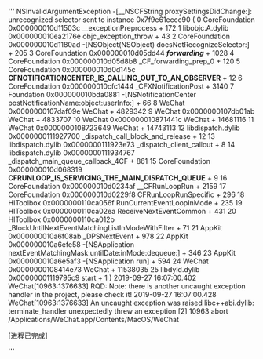 '''
NSInvalidArgumentException -[__NSCFString proxySettingsDidChange:]: unrecognized selector sent to instance 0x7f9e61eccc90 
 (
	0   CoreFoundation                      0x000000010d11503c __exceptionPreprocess + 172
	1   libobjc.A.dylib                     0x000000010ea2176e objc_exception_throw + 43
	2   CoreFoundation                      0x000000010d1180ad -[NSObject(NSObject) doesNotRecognizeSelector:] + 205
	3   CoreFoundation                      0x000000010d05dd44 ___forwarding___ + 1028
	4   CoreFoundation                      0x000000010d05d8b8 _CF_forwarding_prep_0 + 120
	5   CoreFoundation                      0x000000010d0d145c __CFNOTIFICATIONCENTER_IS_CALLING_OUT_TO_AN_OBSERVER__ + 12
	6   CoreFoundation                      0x000000010cfc1444 _CFXNotificationPost + 3140
	7   Foundation                          0x000000010bda0881 -[NSNotificationCenter postNotificationName:object:userInfo:] + 66
	8   WeChat                              0x0000000107daf09e WeChat + 4829342
	9   WeChat                              0x0000000107db01ab WeChat + 4833707
	10  WeChat                              0x000000010871441c WeChat + 14681116
	11  WeChat                              0x0000000108723649 WeChat + 14743113
	12  libdispatch.dylib                   0x0000000111927700 _dispatch_call_block_and_release + 12
	13  libdispatch.dylib                   0x0000000111923e73 _dispatch_client_callout + 8
	14  libdispatch.dylib                   0x0000000111934767 _dispatch_main_queue_callback_4CF + 861
	15  CoreFoundation                      0x000000010d068319 __CFRUNLOOP_IS_SERVICING_THE_MAIN_DISPATCH_QUEUE__ + 9
	16  CoreFoundation                      0x000000010d0234af __CFRunLoopRun + 2159
	17  CoreFoundation                      0x000000010d0229f8 CFRunLoopRunSpecific + 296
	18  HIToolbox                           0x0000000110ca056f RunCurrentEventLoopInMode + 235
	19  HIToolbox                           0x0000000110ca02ea ReceiveNextEventCommon + 431
	20  HIToolbox                           0x0000000110ca012b _BlockUntilNextEventMatchingListInModeWithFilter + 71
	21  AppKit                              0x000000010a6f08ab _DPSNextEvent + 978
	22  AppKit                              0x000000010a6efe58 -[NSApplication nextEventMatchingMask:untilDate:inMode:dequeue:] + 346
	23  AppKit                              0x000000010a6e5af3 -[NSApplication run] + 594
	24  WeChat                              0x0000000108414e73 WeChat + 11538035
	25  libdyld.dylib                       0x00000001119795c9 start + 1
)
2019-09-27 16:07:00.402 WeChat[10963:1376633] <WARN> RQD: Note: there is another uncaught exception handler in the project, please check it!
2019-09-27 16:07:00.428 WeChat[10963:1376633] An uncaught exception was raised
libc++abi.dylib: terminate_handler unexpectedly threw an exception
[2]    10963 abort      /Applications/WeChat.app/Contents/MacOS/WeChat

[进程已完成]

'''
